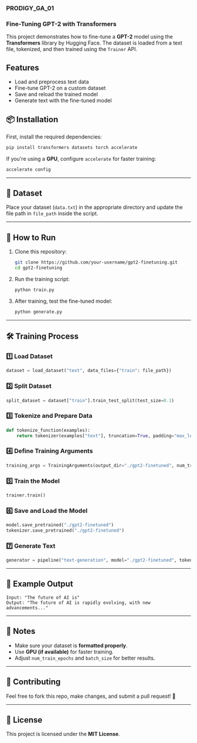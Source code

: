 ### **PRODIGY_GA_01**

### **Fine-Tuning GPT-2 with Transformers**

This project demonstrates how to fine-tune a **GPT-2** model using the **Transformers** library by Hugging Face. The dataset is loaded from a text file, tokenized, and then trained using the `Trainer` API.

## **Features**
- Load and preprocess text data  
- Fine-tune GPT-2 on a custom dataset  
- Save and reload the trained model  
- Generate text with the fine-tuned model  

## **📦 Installation**
First, install the required dependencies:  
```bash
pip install transformers datasets torch accelerate
```

If you're using a **GPU**, configure `accelerate` for faster training:  
```bash
accelerate config
```

---

## **📂 Dataset**
Place your dataset (`data.txt`) in the appropriate directory and update the file path in `file_path` inside the script.

---

## **📜 How to Run**
1. Clone this repository:
   ```bash
   git clone https://github.com/your-username/gpt2-finetuning.git
   cd gpt2-finetuning
   ```

2. Run the training script:
   ```bash
   python train.py
   ```

3. After training, test the fine-tuned model:
   ```bash
   python generate.py
   ```

---

## **🛠 Training Process**
### **1️⃣ Load Dataset**
```python
dataset = load_dataset("text", data_files={"train": file_path})
```
### **2️⃣ Split Dataset**
```python
split_dataset = dataset["train"].train_test_split(test_size=0.1)
```
### **3️⃣ Tokenize and Prepare Data**
```python
def tokenize_function(examples):
    return tokenizer(examples["text"], truncation=True, padding="max_length", max_length=512)
```
### **4️⃣ Define Training Arguments**
```python
training_args = TrainingArguments(output_dir="./gpt2-finetuned", num_train_epochs=3)
```
### **5️⃣ Train the Model**
```python
trainer.train()
```
### **6️⃣ Save and Load the Model**
```python
model.save_pretrained("./gpt2-finetuned")
tokenizer.save_pretrained("./gpt2-finetuned")
```
### **7️⃣ Generate Text**
```python
generator = pipeline("text-generation", model="./gpt2-finetuned", tokenizer="./gpt2-finetuned")
```

---

## **📜 Example Output**
```
Input: "The future of AI is"
Output: "The future of AI is rapidly evolving, with new advancements..."
```

---

## **📌 Notes**
- Make sure your dataset is **formatted properly**.
- Use **GPU (if available)** for faster training.
- Adjust `num_train_epochs` and `batch_size` for better results.

---

## **🤝 Contributing**
Feel free to fork this repo, make changes, and submit a pull request! 🚀  

---

## **📜 License**
This project is licensed under the **MIT License**.
